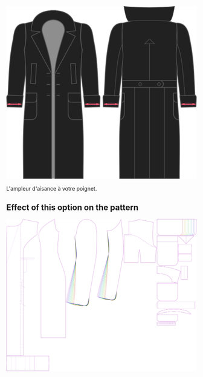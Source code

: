 ![Aisance de poignet](./cuffease.svg)

L'ampleur d'aisance à votre poignet.


## Effect of this option on the pattern
![This image shows the effect of this option by superimposing several variants that have a different value for this option](carlita_cuffease_sample.svg "Effect of this option on the pattern")